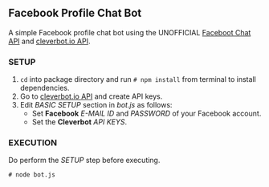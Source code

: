 ## Facebook Profile Chat Bot ##
A simple Facebook profile chat bot using the UNOFFICIAL
[Faceboot Chat API](https://github.com/Schmavery/facebook-chat-api "Facebook Chat API")
and [cleverbot.io API](https://cleverbot.io/ "Cleverbot").

### SETUP ###
1. `cd` into package directory and run `# npm install` from terminal to install dependencies.
2. Go to [cleverbot.io API](https://cleverbot.io/keys "Cleverbot") and create API keys.
1. Edit *BASIC SETUP* section in *bot.js* as follows:
    * Set **Facebook** *E-MAIL ID* and *PASSWORD* of your Facebook account.
    * Set the **Cleverbot** *API KEYS*.

### EXECUTION ###
Do perform the *SETUP* step before executing.

`# node bot.js`
